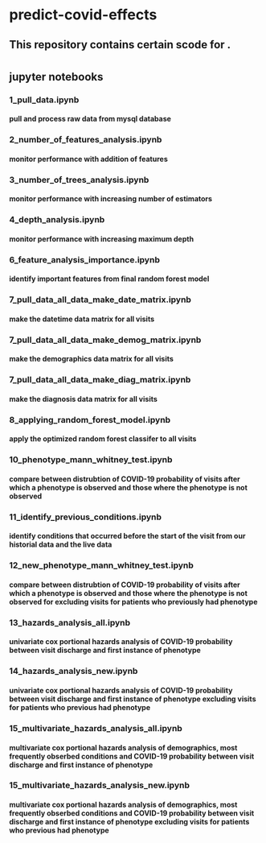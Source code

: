 # predict-covid-effects
## This repository contains certain scode for .
#
## jupyter notebooks
### 1_pull_data.ipynb
#### pull and process raw data from mysql database
### 2_number_of_features_analysis.ipynb
#### monitor performance with addition of features
### 3_number_of_trees_analysis.ipynb
#### monitor performance with increasing number of estimators
### 4_depth_analysis.ipynb
#### monitor performance with increasing maximum depth
### 6_feature_analysis_importance.ipynb
#### identify important features from final random forest model
### 7_pull_data_all_data_make_date_matrix.ipynb
#### make the datetime data matrix for all visits
### 7_pull_data_all_data_make_demog_matrix.ipynb
#### make the demographics data matrix for all visits
### 7_pull_data_all_data_make_diag_matrix.ipynb
#### make the diagnosis data matrix for all visits
### 8_applying_random_forest_model.ipynb
#### apply the optimized random forest classifer to all visits
### 10_phenotype_mann_whitney_test.ipynb
#### compare between distrubtion of COVID-19 probability of visits after which a phenotype is observed and those where the phenotype is not observed
### 11_identify_previous_conditions.ipynb
#### identify conditions that occurred before the start of the visit from our historial data and the live data
### 12_new_phenotype_mann_whitney_test.ipynb
#### compare between distrubtion of COVID-19 probability of visits after which a phenotype is observed and those where the phenotype is not observed for excluding visits for patients who previously had phenotype
### 13_hazards_analysis_all.ipynb
#### univariate cox portional hazards analysis of COVID-19 probability between visit discharge and first instance of phenotype
### 14_hazards_analysis_new.ipynb
#### univariate cox portional hazards analysis of COVID-19 probability between visit discharge and first instance of phenotype excluding visits for patients who previous had phenotype
### 15_multivariate_hazards_analysis_all.ipynb
#### multivariate cox portional hazards analysis of demographics, most frequently obserbed conditions and COVID-19 probability between visit discharge and first instance of phenotype
### 15_multivariate_hazards_analysis_new.ipynb
#### multivariate cox portional hazards analysis of demographics, most frequently obserbed conditions and COVID-19 probability between visit discharge and first instance of phenotype excluding visits for patients who previous had phenotype
